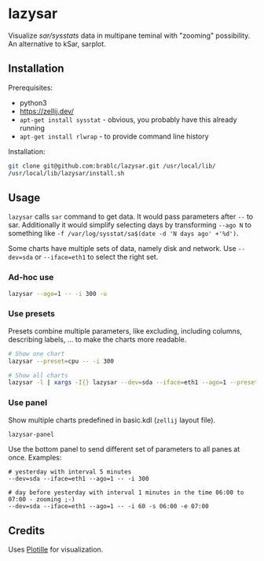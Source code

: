 # lazysar

Visualize *sar/sysstats* data in multipane teminal with "zooming" possibility. An alternative to kSar, sarplot.

## Installation

Prerequisites:

- python3
- https://zellij.dev/
- `apt-get install sysstat` - obvious, you probably have this already running
- `apt-get install rlwrap` - to provide command line history

Installation:

```sh
git clone git@github.com:brablc/lazysar.git /usr/local/lib/
/usr/local/lib/lazysar/install.sh
```

## Usage

`lazysar` calls `sar` command to get data. It would pass parameters after `--` to sar. Additionally it would simplify selecting days by transforming `--ago N` to something like `-f /var/log/sysstat/sa$(date -d 'N days ago' +'%d')`.

Some charts have multiple sets of data, namely disk and network. Use `--dev=sda` or `--iface=eth1` to select the right set.

### Ad-hoc use

```sh
lazysar --ago=1 -- -i 300 -u
```

### Use presets

Presets combine multiple parameters, like excluding, including columns, describing labels, ... to make the charts more readable.

```sh
# Show one chart
lazysar --preset=cpu -- -i 300

# Show all charts
lazysar -l | xargs -I{} lazysar --dev=sda --iface=eth1 --ago=1 --preset={} --height=30 -- -i 300
```

### Use panel

Show multiple charts predefined in basic.kdl (`zellij` layout file).


```sh
lazysar-panel
```

Use the bottom panel to send different set of parameters to all panes at once. Examples:

```
# yesterday with interval 5 minutes
--dev=sda --iface=eth1 --ago=1 -- -i 300

# day before yesterday with interval 1 minutes in the time 06:00 to 07:00 - zooming ;-)
--dev=sda --iface=eth1 --ago=1 -- -i 60 -s 06:00 -e 07:00
```

## Credits

Uses [Plotille](https://github.com/tammoippen/plotille) for visualization.
